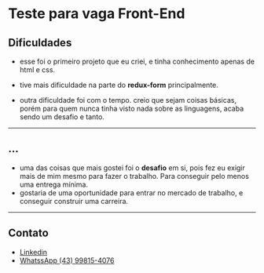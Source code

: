 # Teste para vaga Front-End

## Dificuldades

* esse foi o primeiro projeto que eu criei, e tinha conhecimento apenas de html e css.

* tive mais dificuldade na parte do **redux-form** principalmente.

* outra dificuldade foi com o tempo. creio que sejam coisas básicas, porém para quem nunca tinha visto nada sobre as linguagens, acaba sendo um desafio e tanto.

---
## ...
*  uma das coisas que mais gostei foi o **desafio** em si, pois fez eu exigir mais de mim mesmo para fazer o trabalho.  Para conseguir pelo menos uma entrega mínima.
* gostaria de uma oportunidade para entrar no mercado de trabalho, e conseguir construir uma carreira.
---
## Contato
- <a href="https://www.linkedin.com/in/joao-vittor-venturini/">Linkedin</a>
- <a href="https://wa.me/qr/BZ7R5JQXWHH2J1 ">WhatssApp (43) 99815-4076</a>
